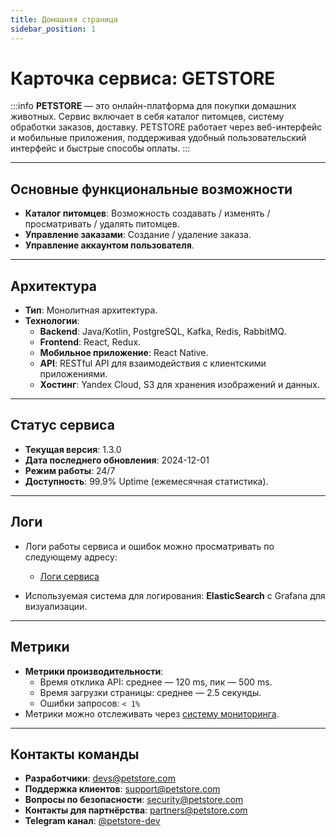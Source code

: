 ```yaml
---
title: Домашняя страница
sidebar_position: 1
---
```


# Карточка сервиса: **GETSTORE**

:::info
**PETSTORE** — это онлайн-платформа для покупки домашних животных. Сервис включает в себя каталог питомцев, систему обработки заказов, доставку. PETSTORE работает через веб-интерфейс и мобильные приложения, поддерживая удобный пользовательский интерфейс и быстрые способы оплаты.
:::

---

## Основные функциональные возможности
- **Каталог питомцев**: Возможность создавать / изменять / просматривать / удалять питомцев.
- **Управление заказами**: Создание / удаление заказа.
- **Управление аккаунтом пользователя**.

---

## Архитектура
- **Тип**: Монолитная архитектура.
- **Технологии**:
  - **Backend**: Java/Kotlin, PostgreSQL, Kafka, Redis, RabbitMQ.
  - **Frontend**: React, Redux.
  - **Мобильное приложение**: React Native.
  - **API**: RESTful API для взаимодействия с клиентскими приложениями.
  - **Хостинг**: Yandex Cloud, S3 для хранения изображений и данных.
  
---

## Статус сервиса
- **Текущая версия**: 1.3.0
- **Дата последнего обновления**: 2024-12-01
- **Режим работы**: 24/7
- **Доступность**: 99.9% Uptime (ежемесячная статистика).

---

## Логи
- Логи работы сервиса и ошибок можно просматривать по следующему адресу:
  - [Логи сервиса](https://logs.petstore.com)
  
- Используемая система для логирования: **ElasticSearch** с Grafana для визуализации.

---

## Метрики
- **Метрики производительности**:
  - Время отклика API: среднее — 120 ms, пик — 500 ms.
  - Время загрузки страницы: среднее — 2.5 секунды.
  - Ошибки запросов: `< 1%`  
- Метрики можно отслеживать через [систему мониторинга](https://metrics.petstore.com).

---

## Контакты команды
- **Разработчики**: devs@petstore.com
- **Поддержка клиентов**: support@petstore.com
- **Вопросы по безопасности**: security@petstore.com
- **Контакты для партнёрства**: partners@petstore.com
- **Telegram канал**: [@petstore-dev](https://t.me/petstore-dev)